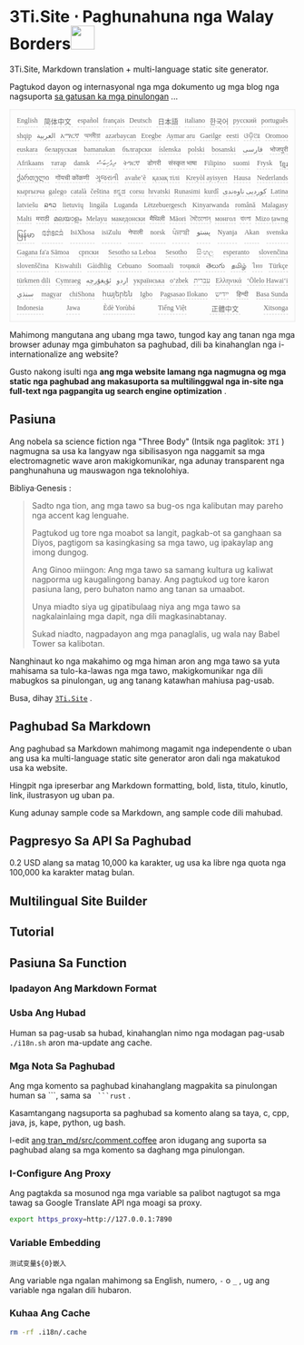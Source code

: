 <h1 style="justify-content:space-between">3Ti.Site ⋅ Paghunahuna nga Walay Borders<img src="//i-01.eu.org/3Ti/logo.svg" style="user-select:none;margin-top:-1px;width:42px"></h1>

3Ti.Site, Markdown translation + multi-language static site generator.

Pagtukod dayon og internasyonal nga mga dokumento ug mga blog nga nagsuporta [sa gatusan ka mga pinulongan](https://github.com/i18n-site/node/blob/main/lang/src/index.js) ...

<pre class="langli" style="display:flex;flex-wrap:wrap;background:transparent;border:1px solid #eee;font-size:12px;box-shadow:0 0 3px inset #eee;padding:12px 5px 4px 12px;justify-content:space-between;"><style>pre.langli i{font-weight:300;font-family:s;margin-right:7px;margin-bottom:8px;font-style:normal;color:#666;border-bottom:1px dashed #ccc;}</style><i>English</i><i> 简体中文 </i><i>español</i><i>français</i><i>Deutsch</i><i> 日本語 </i><i>italiano</i><i>한국어</i><i>русский</i><i>português</i><i>shqip</i><i>‫العربية‬</i><i>አማርኛ</i><i>অসমীয়া</i><i>azərbaycan</i><i>Eʋegbe</i><i>Aymar aru</i><i>Gaeilge</i><i>eesti</i><i>ଓଡ଼ିଆ</i><i>Oromoo</i><i>euskara</i><i>беларуская</i><i>bamanakan</i><i>български</i><i>íslenska</i><i>polski</i><i>bosanski</i><i>‫فارسی‬</i><i>भोजपुरी</i><i>Afrikaans</i><i>татар</i><i>dansk</i><i>‫ދިވެހިބަސް‬</i><i>ትግርኛ</i><i>डोगरी</i><i>संस्कृत भाषा</i><i>Filipino</i><i>suomi</i><i>Frysk</i><i>ខ្មែរ</i><i>ქართული</i><i>गोंयची कोंकणी</i><i>ગુજરાતી</i><i>avañe’ẽ</i><i>қазақ тілі</i><i>Kreyòl ayisyen</i><i>Hausa</i><i>Nederlands</i><i>кыргызча</i><i>galego</i><i>català</i><i>čeština</i><i>ಕನ್ನಡ</i><i>corsu</i><i>hrvatski</i><i>Runasimi</i><i>kurdî</i><i>‫کوردیی ناوەندی‬</i><i>Latina</i><i>latviešu</i><i>ລາວ</i><i>lietuvių</i><i>lingála</i><i>Luganda</i><i>Lëtzebuergesch</i><i>Kinyarwanda</i><i>română</i><i>Malagasy</i><i>Malti</i><i>मराठी</i><i>മലയാളം</i><i>Melayu</i><i>македонски</i><i>मैथिली</i><i>Māori</i><i>মৈতৈলোন্</i><i>монгол</i><i>বাংলা</i><i>Mizo ṭawng</i><i>မြန်မာ</i><i>𞄀𞄄𞄰𞄩𞄍𞄜𞄰</i><i>IsiXhosa</i><i>isiZulu</i><i>नेपाली</i><i>norsk</i><i>ਪੰਜਾਬੀ</i><i>‫پښتو‬</i><i>Nyanja</i><i>Akan</i><i>svenska</i><i>Gagana fa'a Sāmoa</i><i>српски</i><i>Sesotho sa Leboa</i><i>Sesotho</i><i>සිංහල</i><i>esperanto</i><i>slovenčina</i><i>slovenščina</i><i>Kiswahili</i><i>Gàidhlig</i><i>Cebuano</i><i>Soomaali</i><i>тоҷикӣ</i><i>తెలుగు</i><i>தமிழ்</i><i>ไทย</i><i>Türkçe</i><i>türkmen dili</i><i>Cymraeg</i><i>‫ئۇيغۇرچە‬</i><i>‫اردو‬</i><i>українська</i><i>o‘zbek</i><i>‫עברית‬</i><i>Ελληνικά</i><i>ʻŌlelo Hawaiʻi</i><i>‫سنڌي‬</i><i>magyar</i><i>chiShona</i><i>հայերեն</i><i>Igbo</i><i>Pagsasao Ilokano</i><i>‫ייִדיש‬</i><i>हिन्दी</i><i>Basa Sunda</i><i>Indonesia</i><i>Jawa</i><i>Èdè Yorùbá</i><i>Tiếng Việt</i><i> 正體中文 </i><i>Xitsonga</i></pre>

Mahimong mangutana ang ubang mga tawo, tungod kay ang tanan nga mga browser adunay mga gimbuhaton sa paghubad, dili ba kinahanglan nga i-internationalize ang website?

Gusto nakong isulti nga **ang mga website lamang nga nagmugna og mga static nga paghubad ang makasuporta sa multilinggwal nga in-site nga full-text nga pagpangita ug search engine optimization** .

## Pasiuna

Ang nobela sa science fiction nga &quot;Three Body&quot; (Intsik nga paglitok: `3Tǐ` ) nagmugna sa usa ka langyaw nga sibilisasyon nga naggamit sa mga electromagnetic wave aron makigkomunikar, nga adunay transparent nga panghunahuna ug mauswagon nga teknolohiya.

Bibliya·Genesis :

> Sadto nga tion, ang mga tawo sa bug-os nga kalibutan may pareho nga accent kag lenguahe.
>
> Pagtukod ug tore nga moabot sa langit, pagkab-ot sa ganghaan sa Diyos, pagtigom sa kasingkasing sa mga tawo, ug ipakaylap ang imong dungog.
>
> Ang Ginoo miingon: Ang mga tawo sa samang kultura ug kaliwat nagporma ug kaugalingong banay. Ang pagtukod ug tore karon pasiuna lang, pero buhaton namo ang tanan sa umaabot.
>
> Unya miadto siya ug gipatibulaag niya ang mga tawo sa nagkalainlaing mga dapit, nga dili magkasinabtanay.
>
> Sukad niadto, nagpadayon ang mga panaglalis, ug wala nay Babel Tower sa kalibotan.

Nanghinaut ko nga makahimo og mga himan aron ang mga tawo sa yuta mahisama sa tulo-ka-lawas nga mga tawo, makigkomunikar nga dili mabugkos sa pinulongan, ug ang tanang katawhan mahiusa pag-usab.

Busa, dihay [`3Ti.Site`](//3Ti.Site) .

## Paghubad Sa Markdown

Ang paghubad sa Markdown mahimong magamit nga independente o uban ang usa ka multi-language static site generator aron dali nga makatukod usa ka website.

Hingpit nga ipreserbar ang Markdown formatting, bold, lista, titulo, kinutlo, link, ilustrasyon ug uban pa.

Kung adunay sample code sa Markdown, ang sample code dili mahubad.

## Pagpresyo Sa API Sa Paghubad

0.2 USD alang sa matag 10,000 ka karakter, ug usa ka libre nga quota nga 100,000 ka karakter matag bulan.

## Multilingual Site Builder

## Tutorial

## Pasiuna Sa Function

### Ipadayon Ang Markdown Format

### Usba Ang Hubad

Human sa pag-usab sa hubad, kinahanglan nimo nga modagan pag-usab `./i18n.sh` aron ma-update ang cache.

### Mga Nota Sa Paghubad

Ang mga komento sa paghubad kinahanglang magpakita sa pinulongan human sa \```, sama sa ` ```rust` .

Kasamtangang nagsuporta sa paghubad sa komento alang sa taya, c, cpp, java, js, kape, python, ug bash.

I-edit [ang tran_md/src/comment.coffee](https://github.com/i18n-site/node/blob/main/tran_md/src/comment.coffee) aron idugang ang suporta sa paghubad alang sa mga komento sa daghang mga pinulongan.

### I-Configure Ang Proxy

Ang pagtakda sa mosunod nga mga variable sa palibot nagtugot sa mga tawag sa Google Translate API nga moagi sa proxy.

```bash
export https_proxy=http://127.0.0.1:7890
```

### Variable Embedding

```
测试变量${0}嵌入
```

Ang variable nga ngalan mahimong sa English, numero, `-` o `_` , ug ang variable nga ngalan dili hubaron.

### Kuhaa Ang Cache

```bash
rm -rf .i18n/.cache
```
